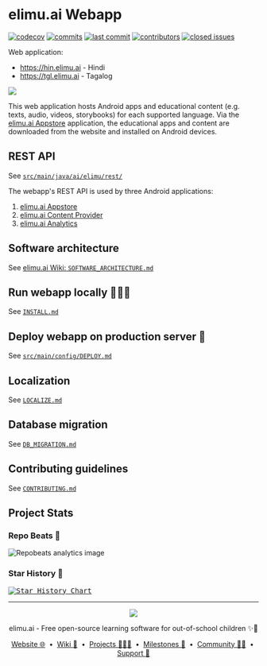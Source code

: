 # elimu.ai Webapp

[![codecov](https://codecov.io/gh/elimu-ai/webapp/branch/main/graph/badge.svg?token=T1F9OTQVOH)](https://codecov.io/gh/elimu-ai/webapp)
[![commits](https://img.shields.io/github/commit-activity/m/elimu-ai/webapp)](https://github.com/elimu-ai/webapp/commits)
[![last commit](https://img.shields.io/github/last-commit/elimu-ai/webapp)](https://github.com/elimu-ai/webapp/commits)
[![contributors](https://img.shields.io/github/contributors/elimu-ai/webapp)](https://github.com/elimu-ai/webapp/graphs/contributors)
[![closed issues](https://img.shields.io/github/issues-closed/elimu-ai/webapp)](https://github.com/elimu-ai/webapp/issues?q=is%3Aissue+is%3Aclosed)

Web application:

 * https://hin.elimu.ai - Hindi
 * https://tgl.elimu.ai - Tagalog

[<kbd>![](https://github.com/elimu-ai/webapp/assets/15718174/32f3c339-aacc-4dc1-9692-c9435bc63d57)</kbd>](https://hin.elimu.ai)

This web application hosts Android apps and educational content (e.g. texts, audio, videos, storybooks) for each supported language. Via the [elimu.ai Appstore](https://github.com/elimu-ai/appstore) application, the educational apps and content are downloaded from the website and installed on Android devices.

## REST API

See [`src/main/java/ai/elimu/rest/`](src/main/java/ai/elimu/rest/)

The webapp's REST API is used by three Android applications:
  1. [elimu.ai Appstore](https://github.com/elimu-ai/appstore)
  1. [elimu.ai Content Provider](https://github.com/elimu-ai/content-provider)
  1. [elimu.ai Analytics](https://github.com/elimu-ai/analytics)

## Software architecture

See [elimu.ai Wiki: `SOFTWARE_ARCHITECTURE.md`](https://github.com/elimu-ai/wiki/blob/main/SOFTWARE_ARCHITECTURE.md)

## Run webapp locally 👩🏽‍💻

See [`INSTALL.md`](./INSTALL.md)

## Deploy webapp on production server 🚀

See [`src/main/config/DEPLOY.md`](./src/main/config/DEPLOY.md)

## Localization

See [`LOCALIZE.md`](./LOCALIZE.md)

## Database migration

See [`DB_MIGRATION.md`](./DB_MIGRATION.md)

## Contributing guidelines

See [`CONTRIBUTING.md`](./CONTRIBUTING.md)

## Project Stats

### Repo Beats 💓

![](https://repobeats.axiom.co/api/embed/e2744d1a6c3eee095f871d09f2b76c536cd384c3.svg "Repobeats analytics image")

### Star History 🌠

[<kbd>![Star History Chart](https://api.star-history.com/svg?repos=elimu-ai/webapp&type=Date)</kbd>](https://star-history.com/#elimu-ai/webapp&Date)

---

<p align="center">
  <img src="https://github.com/elimu-ai/webapp/blob/main/src/main/webapp/static/img/logo-text-256x78.png" />
</p>
<p align="center">
  elimu.ai - Free open-source learning software for out-of-school children ✨🚀
</p>
<p align="center">
  <a href="https://elimu.ai">Website 🌐</a>
  &nbsp;•&nbsp;
  <a href="https://github.com/elimu-ai/wiki#readme">Wiki 📃</a>
  &nbsp;•&nbsp;
  <a href="https://github.com/orgs/elimu-ai/projects?query=is%3Aopen">Projects 👩🏽‍💻</a>
  &nbsp;•&nbsp;
  <a href="https://github.com/elimu-ai/wiki/milestones">Milestones 🎯</a>
  &nbsp;•&nbsp;
  <a href="https://github.com/elimu-ai/wiki#open-source-community">Community 👋🏽</a>
  &nbsp;•&nbsp;
  <a href="https://www.drips.network/app/drip-lists/41305178594442616889778610143373288091511468151140966646158126636698">Support 💜</a>
</p>
